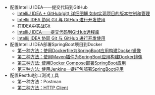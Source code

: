 * 配置IntelliJ IDEA——提交代码到GitHub
  * [IntelliJ IDEA + GitHub(git) 详细图解 如何实现项目的版本控制和管理](https://blog.csdn.net/qq_27093465/article/details/52847300)
  * [Intellij IDEA 协同 Git 与 GitHub 进行开发使用](https://www.jianshu.com/p/ea1703adf5cc)
  * [在IDEA中实战Git](https://blog.csdn.net/autfish/article/details/52513465)
  * [IntelliJ IDEA——提交代码到GitHub远程库](https://blog.csdn.net/rongxiang111/article/details/78120126?utm_medium=distribute.pc_relevant.none-task-blog-searchFromBaidu-1.not_use_machine_learn_pai&depth_1-utm_source=distribute.pc_relevant.none-task-blog-searchFromBaidu-1.not_use_machine_learn_pai)
  * [Intellij IDEA 协同 Git 与 GitHub 进行开发使用](https://www.jianshu.com/p/ea1703adf5cc)
* 配置IntelliJ IDEA部署SpringBoot项目到Docker
  *  [第一种方法：使用Dockerfile为SpringBoot应用构建Docker镜像](http://www.macrozheng.com/#/reference/docker_file)
  *  [第二种方法：使用Maven插件为SpringBoot应用构建Docker镜像](http://www.macrozheng.com/#/reference/docker_maven)
  *  [第三种方法: 使用Docker Compose部署SpringBoot应用](http://www.macrozheng.com/#/reference/docker_compose)
  *  [第三种方法: 使用Jenkins一键打包部署SpringBoot应用](http://www.macrozheng.com/#/reference/jenkins)
* 配置Restful接口测试工具
  *  第一种方法：Postman
  *  [第二种方法：HTTP Client](https://www.cnblogs.com/crazymakercircle/p/14317222.html)
